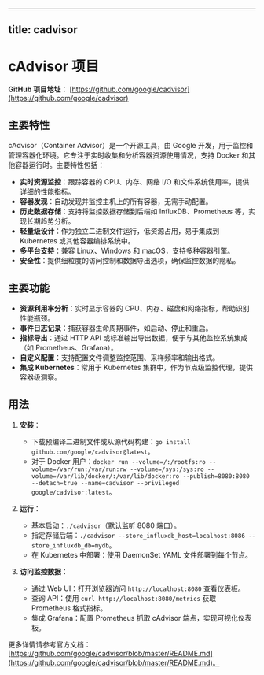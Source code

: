 
---
title: cadvisor
---

# cAdvisor 项目

**GitHub 项目地址：** [https://github.com/google/cadvisor](https://github.com/google/cadvisor)

## 主要特性
cAdvisor（Container Advisor）是一个开源工具，由 Google 开发，用于监控和管理容器化环境。它专注于实时收集和分析容器资源使用情况，支持 Docker 和其他容器运行时。主要特性包括：
- **实时资源监控**：跟踪容器的 CPU、内存、网络 I/O 和文件系统使用率，提供详细的性能指标。
- **容器发现**：自动发现并监控主机上的所有容器，无需手动配置。
- **历史数据存储**：支持将监控数据存储到后端如 InfluxDB、Prometheus 等，实现长期趋势分析。
- **轻量级设计**：作为独立二进制文件运行，低资源占用，易于集成到 Kubernetes 或其他容器编排系统中。
- **多平台支持**：兼容 Linux、Windows 和 macOS，支持多种容器引擎。
- **安全性**：提供细粒度的访问控制和数据导出选项，确保监控数据的隐私。

## 主要功能
- **资源利用率分析**：实时显示容器的 CPU、内存、磁盘和网络指标，帮助识别性能瓶颈。
- **事件日志记录**：捕获容器生命周期事件，如启动、停止和重启。
- **指标导出**：通过 HTTP API 或标准输出导出数据，便于与其他监控系统集成（如 Prometheus、Grafana）。
- **自定义配置**：支持配置文件调整监控范围、采样频率和输出格式。
- **集成 Kubernetes**：常用于 Kubernetes 集群中，作为节点级监控代理，提供容器级洞察。

## 用法
1. **安装**：
   - 下载预编译二进制文件或从源代码构建：`go install github.com/google/cadvisor@latest`。
   - 对于 Docker 用户：`docker run --volume=/:/rootfs:ro --volume=/var/run:/var/run:rw --volume=/sys:/sys:ro --volume=/var/lib/docker/:/var/lib/docker:ro --publish=8080:8080 --detach=true --name=cadvisor --privileged google/cadvisor:latest`。

2. **运行**：
   - 基本启动：`./cadvisor`（默认监听 8080 端口）。
   - 指定存储后端：`./cadvisor --store_influxdb_host=localhost:8086 --store_influxdb_db=mydb`。
   - 在 Kubernetes 中部署：使用 DaemonSet YAML 文件部署到每个节点。

3. **访问监控数据**：
   - 通过 Web UI：打开浏览器访问 `http://localhost:8080` 查看仪表板。
   - 查询 API：使用 `curl http://localhost:8080/metrics` 获取 Prometheus 格式指标。
   - 集成 Grafana：配置 Prometheus 抓取 cAdvisor 端点，实现可视化仪表板。

更多详情请参考官方文档：[https://github.com/google/cadvisor/blob/master/README.md](https://github.com/google/cadvisor/blob/master/README.md)。